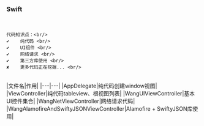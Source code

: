 <h3>Swift</h3><br/>

```<br/>
代码知识点：<br/>
✔    纯代码 <br/>
✔    UI组件 <br/>
✔    网络请求 <br/>
✔    第三方库使用 <br/>
✘    更多代码正在挖掘... <br/>
```

<br/>
|文件名|作用|
|---|---|
|AppDelegate|纯代码创建window视图|
|ViewController|纯代码tableview、根视图列表|
|WangUIViewController|基本UI控件集合|
|WangNetViewController|网络请求代码|
|WangAlamofireAndSwiftyJSONViewController|Alamofire + SwiftyJSON库使用|
